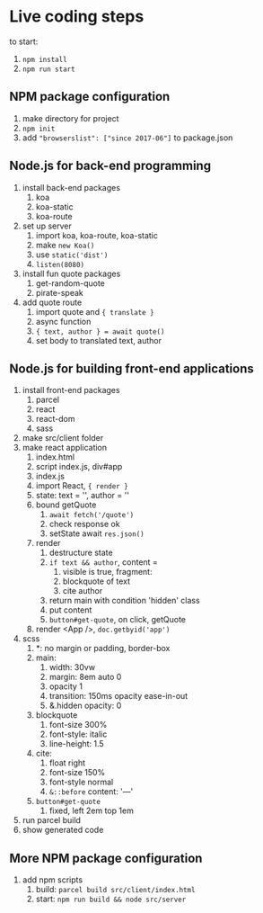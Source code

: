 # Live coding steps

to start:

1. `npm install`
1. `npm run start`

## NPM package configuration

1. make directory for project
1. `npm init`
1. add `"browserslist": ["since 2017-06"]` to package.json

## Node.js for back-end programming

1. install back-end packages
   1. koa
   1. koa-static
   1. koa-route
1. set up server
   1. import koa, koa-route, koa-static
   1. make `new Koa()`
   1. use `static('dist')`
   1. `listen(8080)`
1. install fun quote packages
   1. get-random-quote
   1. pirate-speak
1. add quote route
   1. import quote and `{ translate }`
   1. async function
   1. `{ text, author } = await quote()`
   1. set body to translated text, author

## Node.js for building front-end applications

1. install front-end packages
   1. parcel
   1. react
   1. react-dom
   1. sass
1. make src/client folder
1. make react application
   1. index.html
     1. script index.js, div#app
   1. index.js
     1. import React, `{ render }`
     1. state: text = '', author = ''
     1. bound getQuote
        1. `await fetch('/quote')`
        1. check response ok
        1. setState await `res.json()`
     1. render
        1. destructure state
        1. `if text && author`, content =
           1. visible is true, fragment:
             1. blockquote of text
             1. cite author
        1. return main with condition 'hidden' class
        1. put content
        1. `button#get-quote`, on click, getQuote
     1. render &lt;App /&gt;, `doc.getbyid('app')`
  1. scss
     1. *: no margin or padding, border-box
     1. main:
        1. width: 30vw
        1. margin: 8em auto 0
        1. opacity 1
        1. transition: 150ms opacity ease-in-out
        1. &.hidden opacity: 0
     1. blockquote
        1. font-size 300%
        1. font-style: italic
        1. line-height: 1.5
     1. cite:
        1. float right
        1. font-size 150%
        1. font-style normal
        1. `&::before` content: '—'
     1. `button#get-quote`
        1. fixed, left 2em top 1em
1. run parcel build
1. show generated code

## More NPM package configuration

1. add npm scripts
   1. build: `parcel build src/client/index.html`
   1. start: `npm run build && node src/server`
